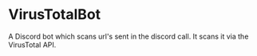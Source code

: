 # VirusTotalBot
A Discord bot which scans url's sent in the discord call.  It scans it via the VirusTotal API.
